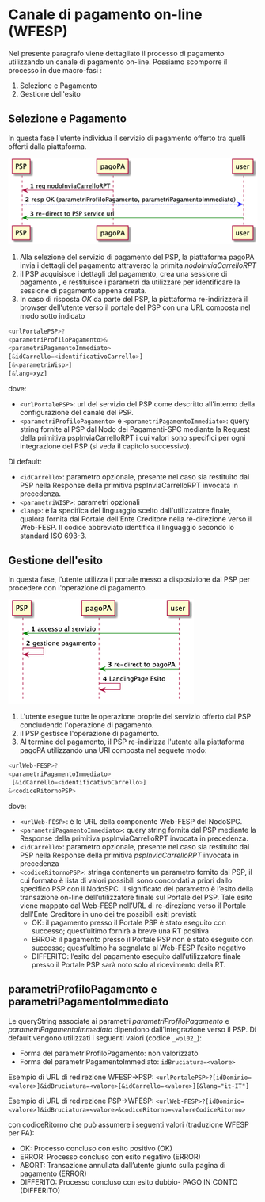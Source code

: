 # Canale di pagamento on-line (WFESP)

Nel presente paragrafo viene dettagliato il processo di pagamento utilizzando un canale di pagamento on-line.
Possiamo scomporre il processo in due macro-fasi :

1. Selezione e Pagamento
2. Gestione dell'esito

## Selezione e Pagamento

In questa fase l'utente individua il servizio di pagamento offerto tra quelli offerti dalla piattaforma.

![sd_psp_online](../diagrams/sd_psp_online.png) 

1. Alla selezione del servizio di pagamento del PSP, la piattaforma pagoPA invia i dettagli del pagamento attraverso la primita _nodoInviaCarrelloRPT_
2. il PSP acquisisce i dettagli del pagamento, crea una sessione di pagamento , e restituisce i parametri da utilizzare per identificare la sessione di pagamento appena creata.
3. In caso di risposta _OK_ da parte del PSP, la piattaforma re-indirizzerà il browser dell'utente verso il portale del PSP con una URL composta nel modo sotto indicato

```javascript
<urlPortalePSP>?
<parametriProfiloPagamento>&
<parametriPagamentoImmediato>
[&idCarrello=<identificativoCarrello>]
[&<parametriWisp>]
[&lang=xyz]
```

dove:

* `<urlPortalePSP>`: url del servizio del PSP come descritto all'interno della configurazione del canale del PSP.
* `<parametriProfiloPagamento>` e `<parametriPagamentoImmediato>`: query string fornite al PSP dal Nodo dei Pagamenti-SPC mediante la Request della primitiva pspInviaCarrelloRPT i cui valori sono specifici per ogni integrazione del PSP (si veda il capitolo successivo).
	
Di default:

* `<idCarrello>`: parametro opzionale, presente nel caso sia restituito dal PSP nella Response della primitiva  pspInviaCarrelloRPT invocata in precedenza.
* `<parametriWISP>`: parametri opzionali 
* `<lang>`: è la specifica del linguaggio scelto dall'utilizzatore finale, qualora fornita dal Portale dell'Ente Creditore nella re-direzione verso il Web-FESP. Il codice abbreviato identifica il linguaggio secondo lo standard ISO 693-3.

## Gestione dell'esito

In questa fase, l'utente utilizza il portale messo a disposizione dal PSP per procedere con l'operazione di pagamento.

![sd_psp_online_esito](../diagrams/sd_psp_online_esito.png) 

1. L'utente esegue tutte le operazione proprie del servizio offerto dal PSP concludendo l'operazione di pagamento.
2. il PSP gestisce l'operazione di pagamento.
3. Al termine del pagamento, il PSP re-indirizza l'utente alla piattaforma pagoPA utilizzando una URl composta nel seguete modo:

```javascript
<urlWeb-FESP>?
<parametriPagamentoImmediato>
 [&idCarrello=<identificativoCarrello>]
&<codiceRitornoPSP>
```

dove:

* `<urlWeb-FESP>`: è lo URL della componente Web-FESP del NodoSPC.
* `<parametriPagamentoImmediato>`: query string fornita dal PSP mediante la Response della primitiva pspInviaCarrelloRPT invocata in precedenza.
* `<idCarrello>`: parametro opzionale, presente nel caso sia restituito dal PSP nella Response della primitiva _pspInviaCarrelloRPT_ invocata in precedenza
* `<codiceRitornoPSP>`: stringa contenente un parametro fornito dal PSP, il cui formato è lista di valori possibili sono concordati a priori dallo specifico PSP con il NodoSPC. Il significato del parametro è l’esito della transazione on-line dell’utilizzatore finale sul Portale del PSP. Tale esito viene mappato dal Web-FESP nell’URL di re-direzione verso il Portale dell'Ente Creditore in uno dei tre possibili esiti previsti:
	* OK: il pagamento presso il Portale PSP è stato eseguito con successo; quest’ultimo fornirà a breve una RT positiva
	* ERROR: il pagamento presso il Portale PSP non è stato eseguito con successo; quest’ultimo ha segnalato al Web-FESP l’esito negativo
	* DIFFERITO: l’esito del pagamento eseguito dall’utilizzatore finale presso il Portale PSP sarà noto solo al ricevimento della RT.

## parametriProfiloPagamento e parametriPagamentoImmediato

Le queryString associate ai parametri *parametriProfiloPagamento* e *parametriPagamentoImmediato* dipendono dall'integrazione verso il PSP.
Di default vengono utilizzati i seguenti valori (codice `_wpl02_`):

* Forma del parametriProfiloPagamento: non valorizzato
* Forma del parametriPagamentoImmediato: `idBruciatura=<valore>`

Esempio di URL di redirezione WFESP->PSP:
`<urlPortalePSP>?[idDominio=<valore>]&idBruciatura=<valore>[&idCarrello=<valore>][&lang="it-IT"]`

Esempio di URL di redirezione PSP->WFESP:
`<urlWeb-FESP>?[idDominio=<valore>]&idBruciatura=<valore>&codiceRitorno=<valoreCodiceRitorno>`

con codiceRitorno che può assumere i seguenti valori (traduzione WFESP per PA):

- OK:           Processo concluso con esito positivo (OK)
- ERROR:        Processo concluso con esito negativo (ERROR)
- ABORT:        Transazione annullata dall’utente giunto sulla pagina di pagamento (ERROR)
- DIFFERITO:    Processo concluso con esito dubbio- PAGO IN CONTO (DIFFERITO)